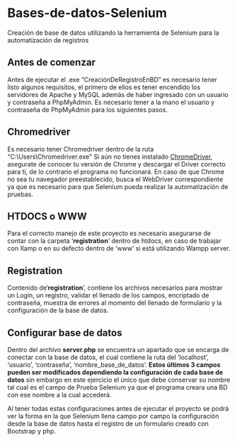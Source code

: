 # Bases-de-datos-Selenium
Creación de base de datos utilizando la herramienta de Selenium para la automatización de registros

## Antes de comenzar
Antes de ejecutar el .exe “CreaciónDeRegistroEnBD” es necesario tener listo algunos requisitos, el primero de ellos es tener encendido los servidores de Apache y MySQL además de haber ingresado con un usuario y contraseña a PhpMyAdmin. Es necesario tener a la mano el usuario y contraseña de PhpMyAdmin para los siguientes pasos.

## Chromedriver
Es necesario tener Chromedriver dentro de la ruta “C:\Users\Chromedriver.exe"
Si aún no tienes instalado <a href="https://chromedriver.chromium.org/" target="_blank">ChromeDriver</a>, asegurate de conocer tu versión de Chrome y descargar el Driver correcto para ti, de lo contrario el programa no funcionará.
En caso de que Chrome no sea tu navegador preestablecido, busca el WebDriver correspondiente ya que es necesario para que Selenium pueda realizar la automatización de pruebas.

## HTDOCS o WWW
Para el correcto manejo de este proyecto es necesario asegurarse de contar con la carpeta ‘<strong>registration</strong>’ dentro de htdocs, en caso de trabajar con Xamp o en su defecto dentro de ‘www’ si está utilizando Wampp server.

## Registration
Contenido de‘<strong>registration</strong>’, contiene los archivos necesarios para mostrar un Login, un registro, validar el llenado de los campos, encriptado de contraseña, muestra de errores al momento del llenado de formulario y la configuración de la base de datos.

## Configurar base de datos
Dentro del archivo <strong>server.php</strong> se encuentra un apartado que se encarga de conectar con la base de datos, el cual contiene la ruta del ‘localhost’, ‘usuario’, ‘contraseña’, ‘nombre_base_de_datos’. <strong>Estos últimos 3 campos pueden ser modificados dependiendo la configuración de cada base de datos</strong> sin embargo en este ejercicio el único que debe conservar su nombre tal cual es el campo de Prueba Selenium ya que el programa creara una BD con ese nombre a la cual accederá.

Al tener todas estas configuraciones antes de ejecutar el proyecto se podrá ver la forma en la que Selenium llena campo por campo la configuración desde la base de datos hasta el registro de un formulario creado con Bootstrap y php.
